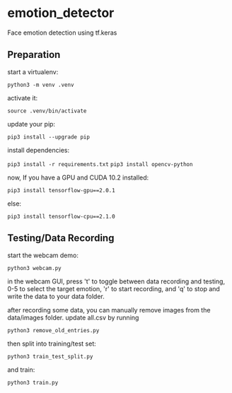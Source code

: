 # emotion_detector
Face emotion detection using tf.keras

## Preparation

start a virtualenv:

`python3 -m venv .venv`

activate it:

`source .venv/bin/activate`

update your pip:

`pip3 install --upgrade pip`

install dependencies:

`pip3 install -r requirements.txt`
`pip3 install opencv-python`

now, If you have a GPU and CUDA 10.2 installed:

`pip3 install tensorflow-gpu==2.0.1`

else:

`pip3 install tensorflow-cpu==2.1.0`

## Testing/Data Recording

start the webcam demo:

`python3 webcam.py`

in the webcam GUI, press 't' to toggle between data recording and testing,
0-5 to select the target emotion, 'r' to start recording, and 'q' to stop
and write the data to your data folder.

after recording some data, you can manually remove images from the data/images folder. update all.csv by running

`python3 remove_old_entries.py`

then split into training/test set:

`python3 train_test_split.py`

and train:

`python3 train.py`
